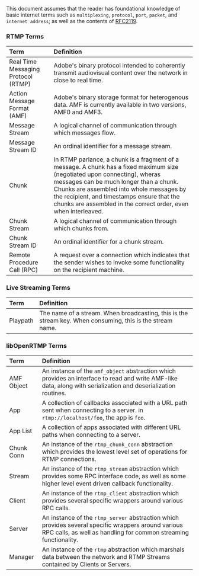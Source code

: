 This document assumes that the reader has foundational knowledge of basic internet terms such as `multiplexing`, `protocol`, `port`, `packet`, and `internet address`; as well as the contents of [RFC2119](https://www.ietf.org/rfc/rfc2119.txt).

### RTMP Terms ####

|Term|Definition|
|:--|:--|
|Real Time Messaging Protocol (RTMP) | Adobe's binary protocol intended to coherently transmit audiovisual content over the network in close to real time.|
|Action Message Format (AMF) | Adobe's binary storage format for heterogenous data. AMF is currently available in two versions, AMF0 and AMF3.|
|Message Stream | A logical channel of communication through which messages flow.|
|Message Stream ID | An ordinal identifier for a message stream.|
|Chunk | In RTMP parlance, a chunk is a fragment of a message. A chunk has a fixed maximum size (negotiated upon connecting), wheras messages can be much longer than a chunk. Chunks are assembled into whole messages by the recipient, and timestamps ensure that the chunks are assembled in the correct order, even when interleaved.|
|Chunk Stream | A logical channel of communication through which chunks from.|
|Chunk Stream ID | An ordinal identifier for a chunk stream.|
|Remote Procedure Call (RPC) | A request over a connection which indicates that the sender wishes to invoke some functionality on the recipient machine.|

### Live Streaming Terms ###

|Term|Definition|
|:--|:--|
|Playpath | The name of a stream. When broadcasting, this is the stream key. When consuming, this is the stream name.|

### libOpenRTMP Terms ###

|Term|Definition|
|:--|:--|
|AMF Object | An instance of the `amf_object` abstraction which provides an interface to read and write AMF-like data, along with serialization and deserialization routines.|
|App | A collection of callbacks associated with a URL path sent when connecting to a server. in `rtmp://localhost/foo`, the app is `foo`.|
|App List | A collection of apps associated with different URL paths when connecting to a server.|
|Chunk Conn | An instance of the `rtmp_chunk_conn` abstraction which provides the lowest level set of operations for RTMP connections.|
|Stream | An instance of the `rtmp_stream` abstraction which provides some RPC interface code, as well as some higher level event driven callback functionality.|
|Client | An instance of the `rtmp_client` abstraction which provides several specific wrappers around various RPC calls.|
|Server | An instance of the `rtmp_server` abstraction which provides several specific wrappers around various RPC calls, as well as handling for common streaming functionality.|
|Manager | An instance of the `rtmp` abstraction which marshals data between the network and RTMP Streams contained by Clients or Servers.|
